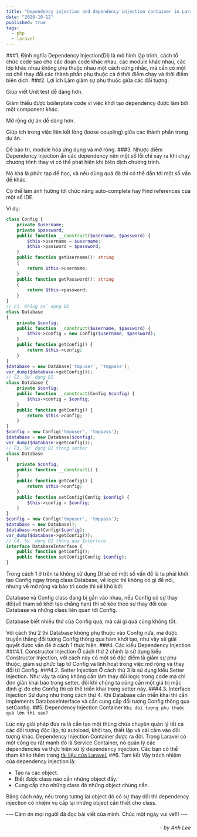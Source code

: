 ```yaml
---
title: "Dependency injection and dependency injection container in Laravel"
date: "2020-10-12"
published: true
tags:
  - php
  - laravel
---
```

###1. Định nghĩa
Dependency Injection(DI) là mô hình lập trình, cách tổ chức code sao cho các đoạn code khác nhau, các module khác nhau, các lớp khác nhau không phụ thuộc nhau một cách cứng nhắc, mà cần có một cơ chế thay đổi các thành phần phụ thuộc cả ở thời điểm chạy và thời điểm biên dịch.
###2. Lợi ích
Làm giảm sự phụ thuộc giữa các đối tượng.

Giúp viết Unit test dễ dàng hơn.

Giảm thiểu được boilerplate code vì việc khởi tạo dependency được làm bởi một component khác.

Mở rộng dự án dễ dàng hơn.

Giúp ích trong việc liên kết lỏng (loose coupling) giữa các thành phần trong dự án.

Dễ bảo trì, module hóa ứng dụng và mở rộng.
###3. Nhược điểm
Dependency Injection ẩn các dependency nên một số lỗi chỉ xảy ra khi chạy chương trình thay vì có thể phát hiện khi biên dịch chương trình.

Nó khá là phức tạp để học, và nếu dùng quá đà thì có thể dẫn tới một số vấn đề khác.

Có thể làm ảnh hưởng tới chức năng auto-complete hay Find references của một số IDE.

Ví dụ:
```php
class Config {
    private $username;
    private $password;
    public function __construct($username, $password) {
        $this->username = $username;
        $this->password = $password;
    }
    public function getUsername(): string
    {
        return $this->username;
    }
    public function getPassword(): string
    {
        return $this->password;
    }
}
// C1. Không sử dụng DI
class Database
{
    private $config;
    public function __construct($username, $password) {
        $this->config = new Config($username, $password);
    }
    public function getConfig() {
        return $this->config;
    }
}
$database = new Database('tmpuser', 'tmppass');
var_dump($database->getConfig());
// C2. Sử dụng DI
class Database {
    private $config;
    public function __construct(Config $config) {
        $this->config = $config;
    }
    public function getConfig() {
        return $this->config;
    }
}
$config = new Config('tmpuser', 'tmppass');
$database = new Database($config);
var_dump($database->getConfig());
// C3. Sử dụng DI trong setter
class Database
{
    private $config;
    public function __construct() {
    }
    public function getConfig() {
        return $this->config;
    }
    public function setConfig(Config $config) {
        $this->config = $config;
    }
}
$config = new Config('tmpuser', 'tmppass');
$database = new Database();
$database->setConfig($config);
var_dump($database->getConfig());
// C4. Sử dụng DI thông qua Interface
interface DatabaseInterface {
    public function getConfig();
    public function setConfig(Config $config);
}
```
Trong cách 1 ở trên ta không sử dụng DI sẽ có một số vấn đề là ta phải khởi tạo Config ngay trong class Database, về logic thì không có gì để nói, nhưng về mở rộng và bảo trì code thì sẽ khó bởi:

Database và Config class đang bị gắn vào nhau, nếu Config có sự thay đổi(về tham số khởi tạo chẳng hạn) thì sẽ kéo theo sự thay đổi của Database và những class liên quan tới Config.

Database biết nhiều thứ của Config quá, mà cái gì quá cũng không tốt.

Với cách thứ 2 thì Database không phụ thuộc vào Config nữa, mà được truyền thẳng đối tượng Config thông qua hàm khởi tạo, như vậy sẽ giải quyết được vấn đề ở cách 1 thực hiện.
###4. Các kiểu Dependency Injection
###4.1. Constructor Injection
Ở cách thứ 2 chính là sử dụng kiểu Constructor Injection, với cách này có một số đặc điểm là giảm sự phụ thuộc, giảm sự phức tạp từ Config và linh hoạt trong việc mở rộng và thay đổi từ Config.
###4.2. Setter Injection
Ở cách thứ 3 là sử dụng kiểu Setter Injection. Như vậy ta cũng không cần làm thay đổi logic trong code mà chỉ đơn giản khai báo trong setter, đôi khi chúng ta cũng cần một giá trị mặc định gì đó cho Config thì có thể triển khai trong setter này.
###4.3. Interface Injection
Sử dụng như trong cách thứ 4. Khi Database cần triển khai thì cần implements DatabaseInterface và cần cung cấp đối tượng Config thông qua setConfig.
##5. Dependency Injection Container
<code>Khi đối tượng phụ thuộc quá lớn thì sao?</code>

Lúc này giải pháp đưa ra là cần tạo một thùng chứa chuyên quản lý tất cả các đối tượng độc lập, từ autoload, khởi tạo, thiết lập và cài cắm vào đối tượng khác. Dependency Injection Container được ra đời.
Trong Laravel có một công cụ rất mạnh đó là Service Container, nó quản lý các dependencies và thực hiện xử lý dependency injection. Các bạn có thể tham khảo thêm trong [tài liệu của Laravel.](https://laravel.com/docs/8.x/container)
##6. Tạm kết
Vậy trách nhiệm của dependency injection là:

- Tạo ra các object.
- Biết được class nào cần những object đấy.
- Cung cấp cho những class đó những object chúng cần.

Bằng cách này, nếu trong tương lai object đó có sự thay đổi thì dependency injection có nhiệm vụ cấp lại những object cần thiết cho class.

--- Cảm ơn mọi người đã đọc bài viết của mình. Chúc một ngày vui vẻ!!! ---

######                    *<div style="text-align: right"> - by Anh Lee </div>*
